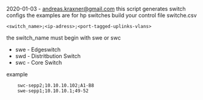 
2020-01-03 - andreas.kraxner@gmail.com
this script generates switch configs the examples are for hp switches
build your control file switche.csv

```<switch_name>;<ip-adress>;<port-tagged-uplinks-vlans>```

the switch_name must begin with swe or swc
   * swe - Edgeswitch
   * swd - Distritbution Switch
   * swc - Core Switch

example 
```
    swc-sepp2;10.10.10.102;A1-B8
    swe-sepp1;10.10.10.1;49-52
```